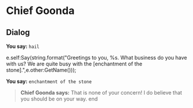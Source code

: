 # Chief Goonda


## Dialog

**You say:** `hail`



e.self:Say(string.format("Greetings to you, %s. What business do you have with us? We are quite busy with the [enchantment of the stone].",e.other:GetName()));





**You say:** `enchantment of the stone`



>**Chief Goonda says:** That is none of your concern! I do believe that you should be on your way.
end
